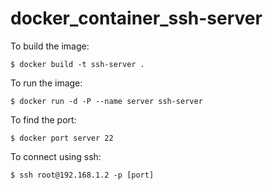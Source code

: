 # docker_container_ssh-server
To build the image: 

    $ docker build -t ssh-server .

To run the image:

    $ docker run -d -P --name server ssh-server

To find the port:

    $ docker port server 22

To connect using ssh:

    $ ssh root@192.168.1.2 -p [port]

